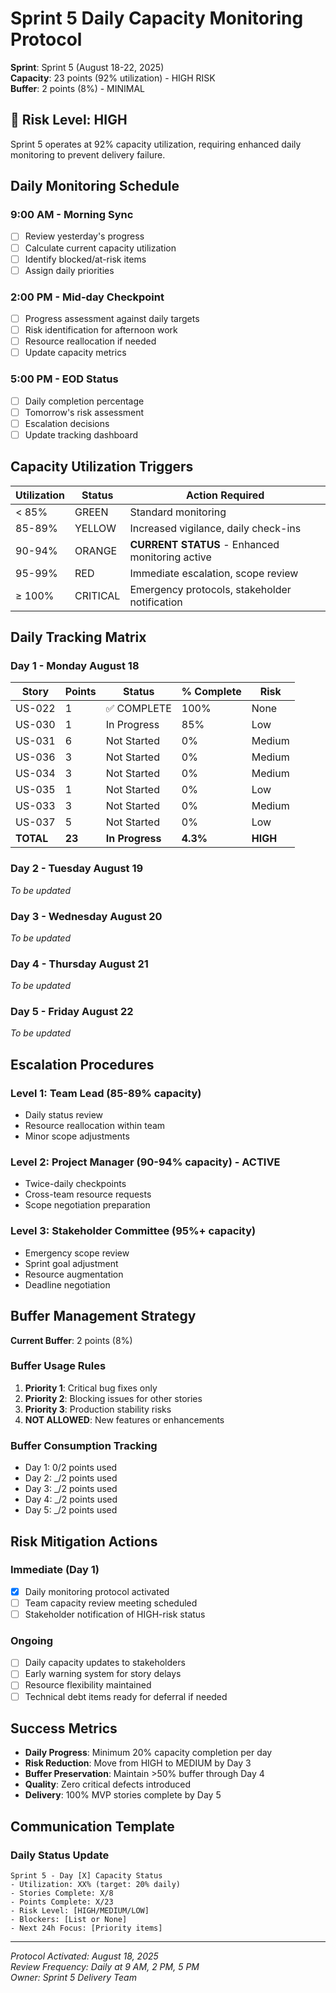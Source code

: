 # Sprint 5 Daily Capacity Monitoring Protocol

**Sprint**: Sprint 5 (August 18-22, 2025)  
**Capacity**: 23 points (92% utilization) - HIGH RISK  
**Buffer**: 2 points (8%) - MINIMAL

## 🚨 Risk Level: HIGH

Sprint 5 operates at 92% capacity utilization, requiring enhanced daily monitoring to prevent delivery failure.

## Daily Monitoring Schedule

### 9:00 AM - Morning Sync

- [ ] Review yesterday's progress
- [ ] Calculate current capacity utilization
- [ ] Identify blocked/at-risk items
- [ ] Assign daily priorities

### 2:00 PM - Mid-day Checkpoint

- [ ] Progress assessment against daily targets
- [ ] Risk identification for afternoon work
- [ ] Resource reallocation if needed
- [ ] Update capacity metrics

### 5:00 PM - EOD Status

- [ ] Daily completion percentage
- [ ] Tomorrow's risk assessment
- [ ] Escalation decisions
- [ ] Update tracking dashboard

## Capacity Utilization Triggers

| Utilization | Status   | Action Required                                 |
| ----------- | -------- | ----------------------------------------------- |
| < 85%       | GREEN    | Standard monitoring                             |
| 85-89%      | YELLOW   | Increased vigilance, daily check-ins            |
| 90-94%      | ORANGE   | **CURRENT STATUS** - Enhanced monitoring active |
| 95-99%      | RED      | Immediate escalation, scope review              |
| ≥ 100%      | CRITICAL | Emergency protocols, stakeholder notification   |

## Daily Tracking Matrix

### Day 1 - Monday August 18

| Story     | Points | Status          | % Complete | Risk     |
| --------- | ------ | --------------- | ---------- | -------- |
| US-022    | 1      | ✅ COMPLETE     | 100%       | None     |
| US-030    | 1      | In Progress     | 85%        | Low      |
| US-031    | 6      | Not Started     | 0%         | Medium   |
| US-036    | 3      | Not Started     | 0%         | Medium   |
| US-034    | 3      | Not Started     | 0%         | Medium   |
| US-035    | 1      | Not Started     | 0%         | Low      |
| US-033    | 3      | Not Started     | 0%         | Medium   |
| US-037    | 5      | Not Started     | 0%         | Low      |
| **TOTAL** | **23** | **In Progress** | **4.3%**   | **HIGH** |

### Day 2 - Tuesday August 19

_To be updated_

### Day 3 - Wednesday August 20

_To be updated_

### Day 4 - Thursday August 21

_To be updated_

### Day 5 - Friday August 22

_To be updated_

## Escalation Procedures

### Level 1: Team Lead (85-89% capacity)

- Daily status review
- Resource reallocation within team
- Minor scope adjustments

### Level 2: Project Manager (90-94% capacity) - **ACTIVE**

- Twice-daily checkpoints
- Cross-team resource requests
- Scope negotiation preparation

### Level 3: Stakeholder Committee (95%+ capacity)

- Emergency scope review
- Sprint goal adjustment
- Resource augmentation
- Deadline negotiation

## Buffer Management Strategy

**Current Buffer**: 2 points (8%)

### Buffer Usage Rules

1. **Priority 1**: Critical bug fixes only
2. **Priority 2**: Blocking issues for other stories
3. **Priority 3**: Production stability risks
4. **NOT ALLOWED**: New features or enhancements

### Buffer Consumption Tracking

- Day 1: 0/2 points used
- Day 2: \_/2 points used
- Day 3: \_/2 points used
- Day 4: \_/2 points used
- Day 5: \_/2 points used

## Risk Mitigation Actions

### Immediate (Day 1)

- [x] Daily monitoring protocol activated
- [ ] Team capacity review meeting scheduled
- [ ] Stakeholder notification of HIGH-risk status

### Ongoing

- [ ] Daily capacity updates to stakeholders
- [ ] Early warning system for story delays
- [ ] Resource flexibility maintained
- [ ] Technical debt items ready for deferral if needed

## Success Metrics

- **Daily Progress**: Minimum 20% capacity completion per day
- **Risk Reduction**: Move from HIGH to MEDIUM by Day 3
- **Buffer Preservation**: Maintain >50% buffer through Day 4
- **Quality**: Zero critical defects introduced
- **Delivery**: 100% MVP stories complete by Day 5

## Communication Template

### Daily Status Update

```
Sprint 5 - Day [X] Capacity Status
- Utilization: XX% (target: 20% daily)
- Stories Complete: X/8
- Points Complete: X/23
- Risk Level: [HIGH/MEDIUM/LOW]
- Blockers: [List or None]
- Next 24h Focus: [Priority items]
```

---

_Protocol Activated: August 18, 2025_  
_Review Frequency: Daily at 9 AM, 2 PM, 5 PM_  
_Owner: Sprint 5 Delivery Team_
